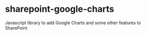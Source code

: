 # sharepoint-google-charts
Javascript library to add Google Charts and some other features to SharePoint
